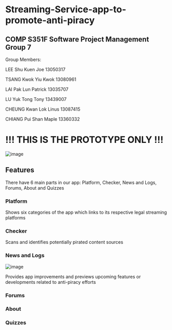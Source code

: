 # Streaming-Service-app-to-promote-anti-piracy #
## COMP S351F Software Project Management Group 7 ##

Group Members:  

LEE Shu Kuen Joe 13050317 

TSANG Kwok Yiu Kwok 13080961 

LAI Pak Lun Patrick 13035707 

LU Yuk Tong Tony 13439007 

CHEUNG Kwan Lok Linus 13087415 

CHIANG Pui Shan Maple 13360332


# !!! THIS IS THE PROTOTYPE ONLY !!! #


![image](https://github.com/LutherYTT/Streaming-Service-app-to-promote-anti-piracy/assets/121934401/b719cd43-2134-401b-8d38-03b7684ec33d)

## Features ##

There have 6 main parts in our app: Platform, Checker, News and Logs, Forums, About and Quizzes

### Platform ###

Shows six categories of the app which links to its respective legal streaming platforms

### Checker ###

Scans and identifies potentially pirated content sources

### News and Logs ###
![image](https://github.com/LutherYTT/Streaming-Service-app-to-promote-anti-piracy/assets/121934401/c7147d85-cc52-46c7-8c44-6625d0e32384)

Provides app improvements and previews upcoming features or developments related to anti-piracy efforts

### Forums ###

### About ###

### Quizzes ###

